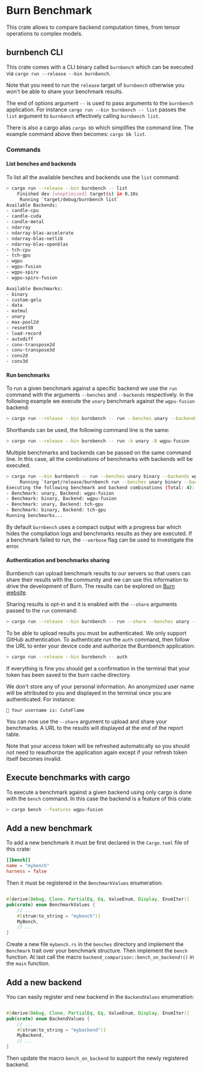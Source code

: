 # Burn Benchmark

This crate allows to compare backend computation times, from tensor operations
to complex models.

## burnbench CLI

This crate comes with a CLI binary called `burnbench` which can be executed via
`cargo run --release --bin burnbench`.

Note that you need to run the `release` target of `burnbench` otherwise you won't
be able to share your benchmark results.

The end of options argument `--` is used to pass arguments to the `burnbench`
application. For instance `cargo run --bin burnbench -- list` passes the `list`
argument to `burnbench` effectively calling `burnbench list`.

There is also a cargo alias `cargo bb` which simplifies the command line.
The example command above then becomes: `cargo bb list`.

### Commands

#### List benches and backends

To list all the available benches and backends use the `list` command:

```sh
> cargo run --release --bin burnbench -- list
    Finished dev [unoptimized] target(s) in 0.10s
     Running `target/debug/burnbench list`
Available Backends:
- candle-cpu
- candle-cuda
- candle-metal
- ndarray
- ndarray-blas-accelerate
- ndarray-blas-netlib
- ndarray-blas-openblas
- tch-cpu
- tch-gpu
- wgpu
- wgpu-fusion
- wgpu-spirv
- wgpu-spirv-fusion

Available Benchmarks:
- binary
- custom-gelu
- data
- matmul
- unary
- max-pool2d
- resnet50
- load-record
- autodiff
- conv-transpose2d
- conv-transpose3d
- conv2d
- conv3d
```

#### Run benchmarks

To run a given benchmark against a specific backend we use the `run` command
with the arguments `--benches` and `--backends` respectively. In the following
example we execute the `unary` benchmark against the `wgpu-fusion` backend:

```sh
> cargo run --release --bin burnbench -- run --benches unary --backends wgpu-fusion
```

Shorthands can be used, the following command line is the same:

```sh
> cargo run --release --bin burnbench -- run -b unary -B wgpu-fusion
```

Multiple benchmarks and backends can be passed on the same command line. In this
case, all the combinations of benchmarks with backends will be executed.

```sh
> cargo run --bin burnbench -- run --benches unary binary --backends wgpu-fusion tch-gpu
     Running `target/release/burnbench run --benches unary binary --backends wgpu-fusion wgpu`
Executing the following benchmark and backend combinations (Total: 4):
- Benchmark: unary, Backend: wgpu-fusion
- Benchmark: binary, Backend: wgpu-fusion
- Benchmark: unary, Backend: tch-gpu
- Benchmark: binary, Backend: tch-gpu
Running benchmarks...
```

By default `burnbench` uses a compact output with a progress bar which hides the
compilation logs and benchmarks results as they are executed. If a benchmark
failed to run, the `--verbose` flag can be used to investigate the error.

#### Authentication and benchmarks sharing

Burnbench can upload benchmark results to our servers so that users can share
their results with the community and we can use this information to drive the
development of Burn. The results can be explored on [Burn website][1].

Sharing results is opt-in and it is enabled with the `--share` arguments passed
to the `run` command:

```sh
> cargo run --release --bin burnbench -- run --share --benches unary --backends wgpu-fusion
```

To be able to upload results you must be authenticated. We only support GitHub
authentication. To authenticate run the `auth` command, then follow the URL
to enter your device code and authorize the Burnbench application:

```sh
> cargo run --release --bin burnbench -- auth
```

If everything is fine you should get a confirmation in the terminal that your
token has been saved to the burn cache directory.

We don't store any of your personal information. An anonymized user name will
be attributed to you and displayed in the terminal once you are authenticated.
For instance:

```
🔑 Your username is: CuteFlame
```

You can now use the `--share` argument to upload and share your benchmarks.
A URL to the results will displayed at the end of the report table.

Note that your access token will be refreshed automatically so you should not
need to reauthorize the application again except if your refresh token itself
becomes invalid.

## Execute benchmarks with cargo

To execute a benchmark against a given backend using only cargo is done with the
`bench` command. In this case the backend is a feature of this crate.

```sh
> cargo bench --features wgpu-fusion
```

## Add a new benchmark

To add a new benchmark it must be first declared in the `Cargo.toml` file of this
crate:

```toml
[[bench]]
name = "mybench"
harness = false
```

Then it must be registered in the `BenchmarkValues` enumeration:

```rs

#[derive(Debug, Clone, PartialEq, Eq, ValueEnum, Display, EnumIter)]
pub(crate) enum BenchmarkValues {
    // ...
    #[strum(to_string = "mybench")]
    MyBench,
    // ...
}
```

Create a new file `mybench.rs` in the `benches` directory and implement the
`Benchmark` trait over your benchmark structure. Then implement the `bench`
function. At last call the macro `backend_comparison::bench_on_backend!()` in
the `main` function.

## Add a new backend

You can easily register and new backend in the `BackendValues` enumeration:

```rs

#[derive(Debug, Clone, PartialEq, Eq, ValueEnum, Display, EnumIter)]
pub(crate) enum BackendValues {
    // ...
    #[strum(to_string = "mybackend")]
    MyBackend,
    // ...
}
```

Then update the macro `bench_on_backend` to support the newly registered
backend.

[1]: https://burn.dev/benchmarks/community-benchmarks

